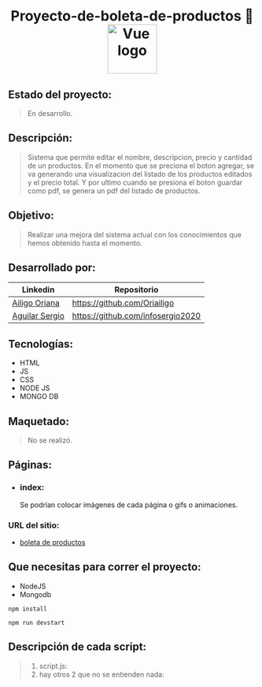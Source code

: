 <h1 align="center"> 
 Proyecto-de-boleta-de-productos 💚  
<img width="100" src="https://vuejs.org/images/logo.png" alt="Vue logo"></a></h1>


## Estado del proyecto:
> En desarrollo.
## Descripción:
> Sistema que permite editar el nombre, descripcion, precio y cantidad de un productos. En el momento que se preciona el boton agregar, se va generando una visualizacion del listado de los productos editados y el precio total. Y por ultimo cuando se presiona el boton guardar como pdf, se genera un pdf del listado de productos.
## Objetivo: 
> Realizar una mejora del sistema actual con los conocimientos que hemos obtenido hasta el momento.
## Desarrollado por:
| Linkedin | Repositorio |
| -------  | ------- |
| [Ailigo Oriana](linkedin.com/in/oriana-ailigo) | https://github.com/Oriailigo |
| [Aguilar Sergio](linkedin.com/in/sergioaguilarsoria) | https://github.com/infosergio2020 |
## Tecnologías:
* HTML
* JS
* CSS
* NODE JS
* MONGO DB
## Maquetado:
> No se realizó.
## Páginas:
  * ### index:
     Se podrían colocar imágenes de cada página o gifs o animaciones.
### URL del sitio:  
* [boleta de productos](https://github.com/vuejs/vue/blob/dev/.github/CONTRIBUTING.md)
## Que necesitas para correr el proyecto:
 * NodeJS
 * Mongodb
```
npm install 
```
```
npm run devstart
```
## Descripción de cada script:
> 1) script.js: 
> 2) hay otros 2 que no se entienden nada:
